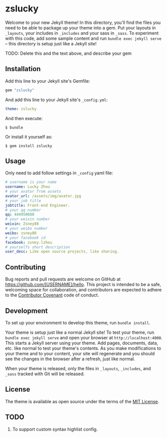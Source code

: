 # zslucky

Welcome to your new Jekyll theme! In this directory, you'll find the files you need to be able to package up your theme into a gem. Put your layouts in `_layouts`, your includes in `_includes` and your sass in `_sass`. To experiment with this code, add some sample content and run `bundle exec jekyll serve` – this directory is setup just like a Jekyll site!

TODO: Delete this and the text above, and describe your gem

## Installation

Add this line to your Jekyll site's Gemfile:

```ruby
gem "zslucky"
```

And add this line to your Jekyll site's `_config.yml`:

```yaml
theme: zslucky
```

And then execute:

    $ bundle

Or install it yourself as:

    $ gem install zslucky

## Usage


Only need to add follow settings in `_config` yaml file:

```yaml
# username is your name
username: Lucky Zhou
# your avator from assets
avator_url: /assets/img/avator.jpg
# your job title
jobtitle: Front-end Engineer.
# your qq number
qq: 444950680
# your weixin number
weixin: Zsney88
# your weibo number
weibo: zsney88
# your facebook id
facebook: zsney.lzhou
# yourselfs short description
user_desc: Like open source projects, like sharing.
```

## Contributing

Bug reports and pull requests are welcome on GitHub at https://github.com/[USERNAME]/hello. This project is intended to be a safe, welcoming space for collaboration, and contributors are expected to adhere to the [Contributor Covenant](http://contributor-covenant.org) code of conduct.

## Development

To set up your environment to develop this theme, run `bundle install`.

Your theme is setup just like a normal Jekyll site! To test your theme, run `bundle exec jekyll serve` and open your browser at `http://localhost:4000`. This starts a Jekyll server using your theme. Add pages, documents, data, etc. like normal to test your theme's contents. As you make modifications to your theme and to your content, your site will regenerate and you should see the changes in the browser after a refresh, just like normal.

When your theme is released, only the files in `_layouts`, `_includes`, and `_sass` tracked with Git will be released.

## License

The theme is available as open source under the terms of the [MIT License](http://opensource.org/licenses/MIT).

## TODO
1. To support custom syntax highlist config.
